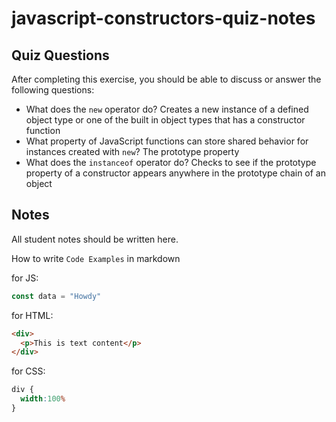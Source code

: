 # javascript-constructors-quiz-notes

## Quiz Questions

After completing this exercise, you should be able to discuss or answer the following questions:

- What does the `new` operator do?
  Creates a new instance of a defined object type or one of the built in object types that has a constructor function
- What property of JavaScript functions can store shared behavior for instances created with `new`?
  The prototype property
- What does the `instanceof` operator do?
  Checks to see if the prototype property of a constructor appears anywhere in the prototype chain of an object

## Notes

All student notes should be written here.


How to write `Code Examples` in markdown

for JS:
```javascript
const data = "Howdy"
```

for HTML:
```html
<div>
  <p>This is text content</p>
</div>
```

for CSS:
```css
div {
  width:100%
}
```
